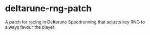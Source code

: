 # deltarune-rng-patch
A patch for racing in Deltarune Speedrunning that adjusts key RNG to always favour the player.
